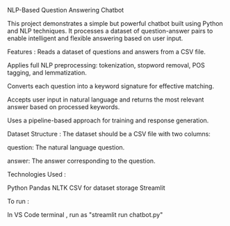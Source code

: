 NLP-Based Question Answering Chatbot

This project demonstrates a simple but powerful chatbot built using Python and NLP techniques. It processes a dataset of question-answer pairs 
to enable intelligent and flexible answering based on user input.

Features :
Reads a dataset of questions and answers from a CSV file.

Applies full NLP preprocessing: tokenization, stopword removal, POS tagging, and lemmatization.

Converts each question into a keyword signature for effective matching.

Accepts user input in natural language and returns the most relevant answer based on processed keywords.

Uses a pipeline-based approach for training and response generation.

Dataset Structure :
The dataset should be a CSV file with two columns:

question: The natural language question.

answer: The answer corresponding to the question.

Technologies Used :

Python
Pandas
NLTK
CSV for dataset storage
Streamlit

To run :

In VS Code terminal , run as "streamlit run chatbot.py"
